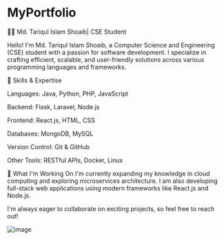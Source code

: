 # MyPortfolio

👨‍💻 Md. Tariqul Islam Shoaib| CSE Student


Hello! I'm Md. Tariqul Islam Shoaib, a Computer Science and Engineering (CSE) student with a passion for software development. I specialize in crafting efficient, scalable, and user-friendly solutions across various programming languages and frameworks.


🚀 Skills & Expertise

Languages: Java, Python, PHP, JavaScript

Backend: Flask, Laravel, Node.js

Frontend: React.js, HTML, CSS

Databases: MongoDB, MySQL

Version Control: Git & GitHub

Other Tools: RESTful APIs, Docker, Linux


🌱 What I'm Working On
I'm currently expanding my knowledge in cloud computing and exploring microservices architecture. I am also developing full-stack web applications using modern frameworks like React.js and Node.js.

I'm always eager to collaborate on exciting projects, so feel free to reach out!

![image](https://github.com/user-attachments/assets/2b793eb2-05c7-4467-869b-559daa0a72ae)

